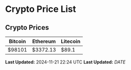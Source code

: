 # Crypto Price List

## Crypto Prices
| Bitcoin | Ethereum | Litecoin |
| ------- | -------- | -------- |
| $98101 | $3372.13 | $89.1 |
**Last Updated:** 2024-11-21 22:24 UTC
**Last Updated:** $DATE$
